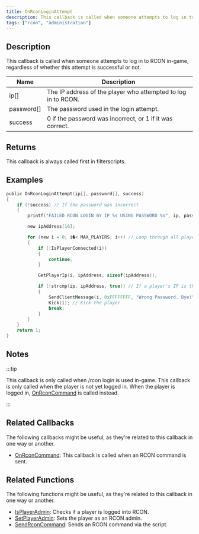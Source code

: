 ```yaml
---
title: OnRconLoginAttempt
description: This callback is called when someone attempts to log in to RCON in-game, regardless of whether this attempt is successful or not.
tags: ["rcon", "administration"]
---
```


## Description

This callback is called when someone attempts to log in to RCON in-game, regardless of whether this attempt is successful or not.

| Name       | Description                                                   |
| ---------- | ------------------------------------------------------------- |
| ip[]       | The IP address of the player who attempted to log in to RCON. |
| password[] | The password used in the login attempt.                       |
| success    | 0 if the password was incorrect, or 1 if it was correct.      |

## Returns

This callback is always called first in filterscripts.

## Examples

```c
public OnRconLoginAttempt(ip[], password[], success)
{
    if (!success) // If the password was incorrect
    {
        printf("FAILED RCON LOGIN BY IP %s USING PASSWORD %s", ip, password);

        new ipAddress[16];

        for (new i = 0; i�< MAX_PLAYERS; i++) // Loop through all players
        {
            if (!IsPlayerConnected(i))
            {
                continue;
            }

            GetPlayerIp(i, ipAddress, sizeof(ipAddress));

            if (!strcmp(ip, ipAddress, true)) // If a player's IP is the IP that failed the login
            {
                SendClientMessage(i, 0xFFFFFFFF, "Wrong Password. Bye!"); // Send a message
                Kick(i); // Kick the player
                break;
            }
        }
    }
    return 1;
}
```

## Notes

:::tip

This callback is only called when /rcon login is used in-game. This callback is only called when the player is not yet logged in. When the player is logged in, [OnRconCommand](OnRconCommand) is called instead.

:::

## Related Callbacks

The following callbacks might be useful, as they're related to this callback in one way or another.

- [OnRconCommand](OnRconCommand): This callback is called when an RCON command is sent.

## Related Functions

The following functions might be useful, as they're related to this callback in one way or another.

- [IsPlayerAdmin](../functions/IsPlayerAdmin): Checks if a player is logged into RCON.
- [SetPlayerAdmin](../functions/SetPlayerAdmin): Sets the player as an RCON admin.
- [SendRconCommand](../functions/SendRconCommand): Sends an RCON command via the script.
